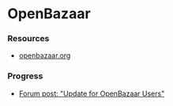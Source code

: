# OpenBazaar

### Resources

- [openbazaar.org](https://openbazaar.org/)

### Progress

- [Forum post: "Update for OpenBazaar Users"](https://forum.blockstack.org/t/update-for-openbazaar-users/688)
